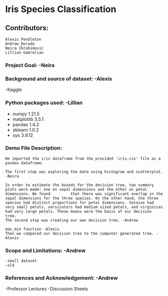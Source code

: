 # Iris Species Classification 

## Contributors:
    Alexis Pendleton
    Andrew Dorado
    Neira Ibrahimovic
    Lillian Gabrelian
### Project Goal: -Neira

### Background and source of dataset: -Alexis
  -Kaggle
  
### Python packages used: -Lillian
  - numpy 1.21.5
  - matplotlib 3.5.1
  - pandas 1.4.2
  - sklearn 1.0.2
  - sys 3.9.12
### Demo File Description:
    We imported the iris dataframe from the provided 'iris.csv' file as a pandas dataframe.
    
    The first step was exploring the data using histogram and scatterplot. -Neira
    
    In order to estimate the bounds for the decision tree, two summary plots were made: one on sepal dimensions and the other on petal dimensions. We found         that there was significant overlap in the sepal dimensions for the three species. On the other hand, the three species had distinct proportions for petal dimensions. Setosas had very small petals, versicolors had medium sized petals, and virginicas had very large petals. These means were the basis of our decision tree.
    The second step was creating our own decision tree. -Andrew
    
    max_min function -Alexis
    Then we compared our decision tree to the computer generated tree. -Alexis
### Scope and Limitations: -Andrew
    -small dataset
    -old
    
### References and Acknowledgement: -Andrew
  -Professor Lectures
  -Discussion Sheets
